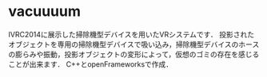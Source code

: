 # vacuuuum
IVRC2014に展示した掃除機型デバイスを用いたVRシステムです．
投影されたオブジェクトを専用の掃除機型デバイスで吸い込み，掃除機型デバイスのホースの膨らみや振動，投影オブジェクトの変形によって，仮想のゴミの存在を感じることが出来ます．
C++とopenFrameworksで作成．
